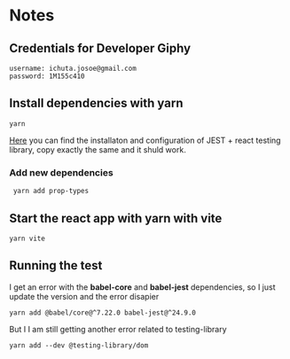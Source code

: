 # Notes

## Credentials for Developer Giphy
```
username: ichuta.josoe@gmail.com
password: 1M155c410
```
## Install dependencies with yarn
```
yarn
```
[Here](https://gist.github.com/Klerith/ca7e57fae3c9ab92ad08baadc6c26177) you can find the installaton and configuration of JEST + react testing library, copy exactly the same and it shuld work.
### Add new dependencies
```
 yarn add prop-types
```
## Start the react app with yarn with vite
```
yarn vite
```
## Running the test
I get an error with the **babel-core** and **babel-jest** dependencies, so I just update the version and the error disapier
```
yarn add @babel/core@^7.22.0 babel-jest@^24.9.0
```
But I I am still getting another error related to testing-library
```
yarn add --dev @testing-library/dom
```